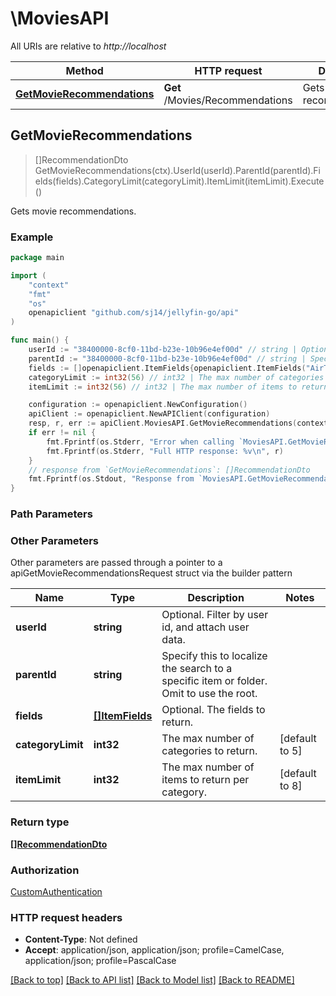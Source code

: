 # \MoviesAPI

All URIs are relative to *http://localhost*

Method | HTTP request | Description
------------- | ------------- | -------------
[**GetMovieRecommendations**](MoviesAPI.md#GetMovieRecommendations) | **Get** /Movies/Recommendations | Gets movie recommendations.



## GetMovieRecommendations

> []RecommendationDto GetMovieRecommendations(ctx).UserId(userId).ParentId(parentId).Fields(fields).CategoryLimit(categoryLimit).ItemLimit(itemLimit).Execute()

Gets movie recommendations.

### Example

```go
package main

import (
	"context"
	"fmt"
	"os"
	openapiclient "github.com/sj14/jellyfin-go/api"
)

func main() {
	userId := "38400000-8cf0-11bd-b23e-10b96e4ef00d" // string | Optional. Filter by user id, and attach user data. (optional)
	parentId := "38400000-8cf0-11bd-b23e-10b96e4ef00d" // string | Specify this to localize the search to a specific item or folder. Omit to use the root. (optional)
	fields := []openapiclient.ItemFields{openapiclient.ItemFields("AirTime")} // []ItemFields | Optional. The fields to return. (optional)
	categoryLimit := int32(56) // int32 | The max number of categories to return. (optional) (default to 5)
	itemLimit := int32(56) // int32 | The max number of items to return per category. (optional) (default to 8)

	configuration := openapiclient.NewConfiguration()
	apiClient := openapiclient.NewAPIClient(configuration)
	resp, r, err := apiClient.MoviesAPI.GetMovieRecommendations(context.Background()).UserId(userId).ParentId(parentId).Fields(fields).CategoryLimit(categoryLimit).ItemLimit(itemLimit).Execute()
	if err != nil {
		fmt.Fprintf(os.Stderr, "Error when calling `MoviesAPI.GetMovieRecommendations``: %v\n", err)
		fmt.Fprintf(os.Stderr, "Full HTTP response: %v\n", r)
	}
	// response from `GetMovieRecommendations`: []RecommendationDto
	fmt.Fprintf(os.Stdout, "Response from `MoviesAPI.GetMovieRecommendations`: %v\n", resp)
}
```

### Path Parameters



### Other Parameters

Other parameters are passed through a pointer to a apiGetMovieRecommendationsRequest struct via the builder pattern


Name | Type | Description  | Notes
------------- | ------------- | ------------- | -------------
 **userId** | **string** | Optional. Filter by user id, and attach user data. | 
 **parentId** | **string** | Specify this to localize the search to a specific item or folder. Omit to use the root. | 
 **fields** | [**[]ItemFields**](ItemFields.md) | Optional. The fields to return. | 
 **categoryLimit** | **int32** | The max number of categories to return. | [default to 5]
 **itemLimit** | **int32** | The max number of items to return per category. | [default to 8]

### Return type

[**[]RecommendationDto**](RecommendationDto.md)

### Authorization

[CustomAuthentication](../README.md#CustomAuthentication)

### HTTP request headers

- **Content-Type**: Not defined
- **Accept**: application/json, application/json; profile=CamelCase, application/json; profile=PascalCase

[[Back to top]](#) [[Back to API list]](../README.md#documentation-for-api-endpoints)
[[Back to Model list]](../README.md#documentation-for-models)
[[Back to README]](../README.md)

